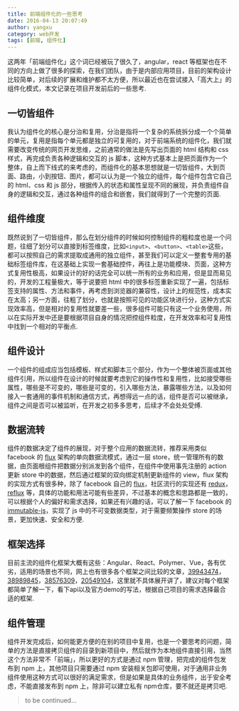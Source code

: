 ```yaml
---
title: 前端组件化的一些思考
date: 2016-04-13 20:07:49
author: yangxu
category: web开发
tags: [前端, 组件化]
---
```


这两年「前端组件化」这个词已经被玩了很久了，angular，react 等框架也在不同的方向上做了很多的探索，在我们团队，由于是内部应用项目，目前的架构设计比较简单，对后续的扩展和维护都不太方便，所以最近也在尝试接入「高大上」的组件化模式，本文记录在项目开发前后的一些思考.

## 一切皆组件

我认为组件化的核心是分治和复用，分治是指将一个复杂的系统拆分成一个个简单的单元，复用是指每个单元都是独立的可复用的，对于前端系统的组件化，我们就需要改变传统的网页开发思维，之前通常的做法是先写出页面的 html 结构和 css 样式，再完成负责各种逻辑和交互的 js 脚本，这种方式基本上是把页面作为一个整体，自上而下线式的来考虑的，而组件化的基本思想就是一切皆组件，大到页面、路由，小到按钮、图片，都可以认为是一个独立的组件，每个组件包含它自己的 html、css 和 js 部分，根据传入的状态和属性呈现不同的展现，并负责组件自身的逻辑和交互，通过各种组件的组合和嵌套，我们就得到了一个完整的页面.

## 组件维度

既然说到了一切皆组件，那么在划分组件的时候如何控制组件的粗粒度也是一个问题，往细了划分可以直接到标签维度，比如`<input>`、`<button>`、`<table>`这些，都可以按照自己的需求提取成通用的独立组件，甚至我们可以定义一整套专用的基础标签组件库，在这基础上实现一套基础控件，再往上是功能模块、页面，这种方式复用性极高，如果设计的好的话完全可以统一所有的业务和应用，但是显而易见的，开发的工程量极大，等于说要把 html 中的很多标签重新实现了一遍，包括标签支持的属性、方法和事件，再考虑到浏览器的兼容性，设计上的规范性，成本实在太高；另一方面，往粗了划分，也就是按照可见的功能区块进行分，这种方式实现效率高，但是相对的复用性就要差一些，很多组件可能只有这一个业务使用，所以在实际开发中还是要根据项目自身的情况把控组件粒度，在开发效率和可复用性中找到一个相对的平衡点.

## 组件设计

一个组件的组成应当包括模板、样式和脚本三个部分，作为一个整体被页面或其他组件引用，所以组件在设计的时候就要考虑到它的操作性和复用性，比如接受哪些属性，哪些是不可变的，哪些是可变的，引入哪些方法，暴露哪些方法，以及如何接入一套通用的事件机制和通信方式，再想得远一点的话，组件是否可以被继承，组件之间是否可以被监听，在开发之初多多思考，后续才不会处处受缚.

## 数据流转

组件的数据决定了组件的展现，对于整个应用的数据流转，推荐采用类似 facebook 的 [flux](https://facebook.github.io/flux/) 架构的单向数据流模式，通过一层 store，统一管理所有的数据，由页面根组件把数据分别派发到各个组件，在组件中使用事先注册的 action 更新 store 中的数据，然后通过框架的双向绑定机制更新组件的 view，flux 架构的实现方式有很多种，除了 facebook 自己的 [flux](https://github.com/facebook/flux)，社区流行的实现还有 [redux](https://github.com/reactjs/redux)，[reflux](https://github.com/reflux/refluxjs) 等，具体的功能和用法可能有些差异，不过基本的概念和思路都是一致的，可以根据个人的偏好和需求选择，如果还有兴趣的话，可以了解一下 facebook 的 [immutable-js](https://github.com/facebook/immutable-js)，实现了 js 中的不可变数据类型，对于需要频繁操作 store 的场景，更加快速、安全和方便.

## 框架选择

目前主流的组件化框架大概有这些：Angular、React、Polymer、Vue，各有优劣，适用的场景也不同，网上也有很多各个框架之间比较的文章，[39943474](https://www.zhihu.com/question/39943474)，[38989845](https://www.zhihu.com/question/38989845)，[38576309](https://www.zhihu.com/question/38576309)，[20549104](http://zhuanlan.zhihu.com/p/20549104)，这里就不具体展开讲了，建议对每个框架都简单了解一下，看下api以及官方demo的写法，根据自己项目的需求选择最合适的框架.

## 组件管理

组件开发完成后，如何能更方便的在别的项目中复用，也是一个要思考的问题，简单的方法是直接拷贝组件的目录到新项目中，然后就作为本地组件直接引用，当然这个方法非常不「前端」，所以更好的方式是通过 npm 管理，把完成的组件包发布到 npm 上，其他项目只需要通过 npm 安装相关包即可使用，对于通用非业务组件使用这种方式可以很好的满足需求，但是如果是具体的业务组件，出于安全考虑，不能直接发布到 npm 上，除非可以建立私有 npm仓库，要不就还是拷贝吧.

> to be continued...
